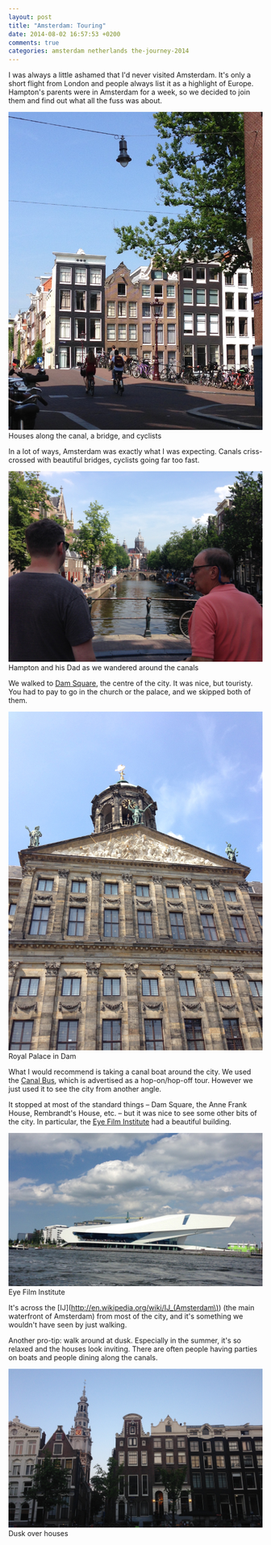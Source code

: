 ```yaml
---
layout: post
title: "Amsterdam: Touring"
date: 2014-08-02 16:57:53 +0200
comments: true
categories: amsterdam netherlands the-journey-2014
---
```


I was always a little ashamed that I'd never visited Amsterdam. It's only a short flight from London and people always list it as a highlight of Europe. Hampton's parents were in Amsterdam for a week, so we decided to join them and find out what all the fuss was about.

<div class="img">
  <a href="{{ root_url }}/images/the-journey/amsterdam/canal.jpg">
    <img src="/images/the-journey/amsterdam/canal.jpg">
  </a>
  <div class="alt">Houses along the canal, a bridge, and cyclists</div>
</div>

In a lot of ways, Amsterdam was exactly what I was expecting. Canals criss-crossed with beautiful bridges, cyclists going far too fast. 

<div class="img">
  <a href="{{ root_url }}/images/the-journey/amsterdam/touring.jpg">
    <img src="/images/the-journey/amsterdam/touring.jpg">
  </a>
  <div class="alt">Hampton and his Dad as we wandered around the canals</div>
</div>

We walked to [Dam Square](http://en.wikipedia.org/wiki/Dam_Square), the centre of the city. It was nice, but touristy. You had to pay to go in the church or the palace, and we skipped both of them.

<div class="img">
  <a href="{{ root_url }}/images/the-journey/amsterdam/dam-palace.jpg">
    <img src="/images/the-journey/amsterdam/dam-palace.jpg">
  </a>
  <div class="alt">Royal Palace in Dam</div>
</div>

What I would recommend is taking a canal boat around the city. We used the [Canal Bus](https://www.canal.nl/en/canal-bus), which is advertised as a hop-on/hop-off tour. However we just used it to see the city from another angle.

It stopped at most of the standard things – Dam Square, the Anne Frank House, Rembrandt's House, etc. – but it was nice to see some other bits of the city. In particular, the [Eye Film Institute](http://en.wikipedia.org/wiki/EYE_Film_Institute_Netherlands) had a beautiful building.

<div class="img">
  <a href="{{ root_url }}/images/the-journey/amsterdam/eyefilm.jpg">
    <img src="/images/the-journey/amsterdam/eyefilm.jpg">
  </a>
  <div class="alt">Eye Film Institute</div>
</div>

It's across the [IJ](http://en.wikipedia.org/wiki/IJ_(Amsterdam\)) (the main waterfront of Amsterdam) from most of the city, and it's something we wouldn't have seen by just walking.

Another pro-tip: walk around at dusk. Especially in the summer, it's so relaxed and the houses look inviting. There are often people having parties on boats and people dining along the canals.

<div class="img">
  <a href="{{ root_url }}/images/the-journey/amsterdam/dusk.jpg">
    <img src="/images/the-journey/amsterdam/dusk.jpg">
  </a>
  <div class="alt">Dusk over houses</div>
</div>